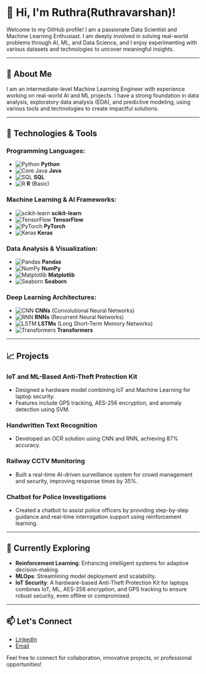 # 👋 Hi, I'm Ruthra(Ruthravarshan)!  

Welcome to my GitHub profile! I am a passionate Data Scientist and Machine Learning Enthusiast. I am deeply involved in solving real-world problems through AI, ML, and Data Science, and I enjoy experimenting with various datasets and technologies to uncover meaningful insights.

---

## 🚀 About Me  

I am an intermediate-level Machine Learning Engineer with experience working on real-world AI and ML projects. I have a strong foundation in data analysis, exploratory data analysis (EDA), and predictive modeling, using various tools and technologies to create impactful solutions.

---

## 🔧 Technologies & Tools  

### **Programming Languages:**  
- ![Python](https://img.shields.io/badge/Python-3776AB?style=flat&logo=python&logoColor=white) **Python**
- ![Core Java](https://img.shields.io/badge/Java-007396?style=flat&logo=java&logoColor=white) **Java**
- ![SQL](https://img.shields.io/badge/SQL-003B57?style=flat&logo=sql&logoColor=white) **SQL**
- ![R](https://img.shields.io/badge/R-276DC3?style=flat&logo=r&logoColor=white) **R** (Basic)  

### **Machine Learning & AI Frameworks:**  
- ![scikit-learn](https://img.shields.io/badge/scikit--learn-F7931E?style=flat&logo=scikit-learn&logoColor=white) **scikit-learn**  
- ![TensorFlow](https://img.shields.io/badge/TensorFlow-FF6F00?style=flat&logo=tensorflow&logoColor=white) **TensorFlow**  
- ![PyTorch](https://img.shields.io/badge/PyTorch-EE4C2C?style=flat&logo=pytorch&logoColor=white) **PyTorch**
- ![Keras](https://img.shields.io/badge/Keras-D00000?style=flat&logo=keras&logoColor=white) **Keras**

### **Data Analysis & Visualization:**  
- ![Pandas](https://img.shields.io/badge/Pandas-150458?style=flat&logo=pandas&logoColor=white) **Pandas**  
- ![NumPy](https://img.shields.io/badge/NumPy-013243?style=flat&logo=numpy&logoColor=white) **NumPy**  
- ![Matplotlib](https://img.shields.io/badge/Matplotlib-3E6D8E?style=flat&logo=matplotlib&logoColor=white) **Matplotlib**  
- ![Seaborn](https://img.shields.io/badge/Seaborn-9A7F94?style=flat&logo=seaborn&logoColor=white) **Seaborn**

### **Deep Learning Architectures:**
- ![CNN](https://img.shields.io/badge/CNN-FF0000?style=flat&logo=deeplearning&logoColor=white) **CNNs** (Convolutional Neural Networks)
- ![RNN](https://img.shields.io/badge/RNN-FF0C00?style=flat&logo=deeplearning&logoColor=white) **RNNs** (Recurrent Neural Networks)
- ![LSTM](https://img.shields.io/badge/LSTM-FF6A00?style=flat&logo=deeplearning&logoColor=white) **LSTMs** (Long Short-Term Memory Networks)
- ![Transformers](https://img.shields.io/badge/Transformers-DB6C00?style=flat&logo=deeplearning&logoColor=white) **Transformers** 

---

## 📈 Projects  

### **IoT and ML-Based Anti-Theft Protection Kit**  
- Designed a hardware model combining IoT and Machine Learning for laptop security.  
- Features include GPS tracking, AES-256 encryption, and anomaly detection using SVM.  

### **Handwritten Text Recognition**  
- Developed an OCR solution using CNN and RNN, achieving 87% accuracy.  

### **Railway CCTV Monitoring**  
- Built a real-time AI-driven surveillance system for crowd management and security, improving response times by 35%.  

### **Chatbot for Police Investigations**  
- Created a chatbot to assist police officers by providing step-by-step guidance and real-time interrogation support using reinforcement learning.  

---

## 🌱 Currently Exploring  

- **Reinforcement Learning**: Enhancing intelligent systems for adaptive decision-making.  
- **MLOps**: Streamlining model deployment and scalability.  
- **IoT Security**: A hardware-based Anti-Theft Protection Kit for laptops combines IoT, ML, AES-256 encryption, and GPS tracking to ensure robust security, even offline or compromised.  

---

## 📫 Let's Connect  

- [LinkedIn](https://www.linkedin.com/in/ruthra-ai/)  
- [Email](mailto:ruthra.ai@ksrct.edu)  

Feel free to connect for collaboration, innovative projects, or professional opportunities!
